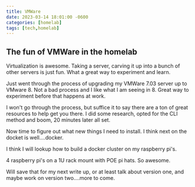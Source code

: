 ```yaml
---
title: VMWare 
date: 2023-03-14 18:01:00 -0600
categories: [homelab]
tags: [tech,homelab]
---
```


## The fun of VMWare in the homelab

Virtualization is awesome.  Taking a server, carving it up into a bunch
of other servers is just fun.  What a great way to experiment and learn.

Just went through the process of upgrading my VMWare 7.03 server up to 
VMware 8.  Not a bad process and I like what I am seeing in 8.  Great 
way to experiment before that happens at work.

I won't go through the process, but suffice it to say there are a 
ton of great resources to help get you there.   I did some research,
opted for the CLI method and boom, 20 minutes later all set.

Now time to figure out what new things I need to install.  I think 
next on the docket is well....docker.

I think I will lookup how to build a docker cluster on my raspberry pi's.

4 raspberry pi's on a 1U rack mount with POE pi hats.  So awesome.

Will save that for my next write up, or at least talk about version one,
and maybe work on version two....more to come.


